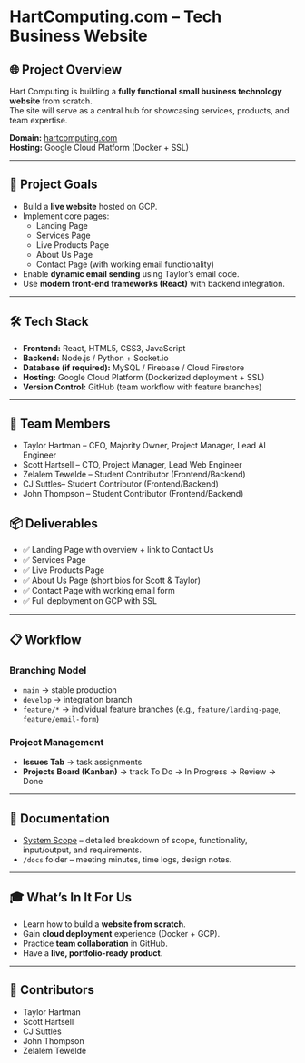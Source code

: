 # HartComputing.com – Tech Business Website

## 🌐 Project Overview
Hart Computing is building a **fully functional small business technology website** from scratch.  
The site will serve as a central hub for showcasing services, products, and team expertise.

**Domain:** [hartcomputing.com](http://hartcomputing.com)  
**Hosting:** Google Cloud Platform (Docker + SSL)  

---

## 🚀 Project Goals
- Build a **live website** hosted on GCP.  
- Implement core pages:
  - Landing Page
  - Services Page
  - Live Products Page
  - About Us Page
  - Contact Page (with working email functionality)  
- Enable **dynamic email sending** using Taylor’s email code.  
- Use **modern front-end frameworks (React)** with backend integration.  

---

## 🛠️ Tech Stack
- **Frontend:** React, HTML5, CSS3, JavaScript  
- **Backend:** Node.js / Python + Socket.io  
- **Database (if required):** MySQL / Firebase / Cloud Firestore  
- **Hosting:** Google Cloud Platform (Dockerized deployment + SSL)  
- **Version Control:** GitHub (team workflow with feature branches)  

---

## 👥 Team Members
- Taylor Hartman – CEO, Majority Owner, Project Manager, Lead AI Engineer  
- Scott Hartsell – CTO, Project Manager, Lead Web Engineer  
- Zelalem Tewelde  – Student Contributor (Frontend/Backend)  
- CJ Suttles– Student Contributor (Frontend/Backend)  
- John Thompson – Student Contributor (Frontend/Backend)  

## 📦 Deliverables
- ✅ Landing Page with overview + link to Contact Us  
- ✅ Services Page  
- ✅ Live Products Page  
- ✅ About Us Page (short bios for Scott & Taylor)  
- ✅ Contact Page with working email form  
- ✅ Full deployment on GCP with SSL  

---

## 📋 Workflow
### Branching Model
- `main` → stable production  
- `develop` → integration branch  
- `feature/*` → individual feature branches (e.g., `feature/landing-page`, `feature/email-form`)  

### Project Management
- **Issues Tab** → task assignments  
- **Projects Board (Kanban)** → track To Do → In Progress → Review → Done  

---

## 📖 Documentation
- [System Scope](SYSTEM_SCOPE.md) – detailed breakdown of scope, functionality, input/output, and requirements.  
- `/docs` folder – meeting minutes, time logs, design notes.  

---

## 🎓 What’s In It For Us
- Learn how to build a **website from scratch**.  
- Gain **cloud deployment** experience (Docker + GCP).  
- Practice **team collaboration** in GitHub.  
- Have a **live, portfolio-ready product**.  

---

## 👥 Contributors
- Taylor Hartman  
- Scott Hartsell  
- CJ Suttles  
- John Thompson
-  Zelalem Tewelde 

